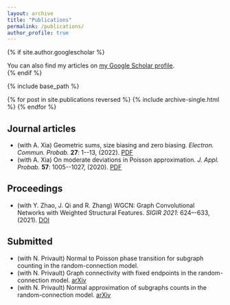 ```yaml
---
layout: archive
title: "Publications"
permalink: /publications/
author_profile: true
---
```


{% if site.author.googlescholar %}
  <div class="wordwrap">You can also find my articles on <a href="https://scholar.google.com/citations?user=en_NRKkAAAAJ&hl=en&oi=ao">my Google Scholar profile</a>.</div>
{% endif %}

{% include base_path %}

{% for post in site.publications reversed %}
  {% include archive-single.html %}
{% endfor %}
## Journal articles
  * (with A. Xia) Geometric sums, size biasing and zero biasing. *Electron. Commun. Probab.* __27__: 1--13, (2022). [PDF](../_publications/22-ECP462.pdf)
  * (with A. Xia) On moderate deviations in Poisson approximation. *J. Appl. Probab.* __57__: 1005--1027, (2020). [PDF](../_publications/on_moderate_deviations_in_poisson_approximation.pdf)

## Proceedings
  * (with Y. Zhao, J. Qi and R. Zhang) WGCN: Graph Convolutional Networks with Weighted Structural Features. *SIGIR 2021*: 624–-633, (2021). [DOI](https://dl.acm.org/doi/10.1145/3404835.3462834)

## Submitted
  * (with N. Privault) Normal to Poisson phase transition for subgraph counting in the random-connection model.
  * (with N. Privault) Graph connectivity with fixed endpoints in the random-connection model. [arXiv](https://arxiv.org/abs/2312.12745)
  * (with N. Privault) Normal approximation of subgraphs counts in the random-connection model. [arXiv](https://arxiv.org/abs/2301.12145)

